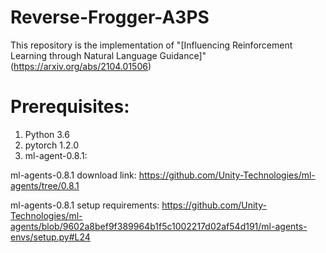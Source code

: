 # Reverse-Frogger-A3PS
This repository is the implementation of "[Influencing Reinforcement Learning through Natural Language Guidance]"(https://arxiv.org/abs/2104.01506)

# Prerequisites:
1. Python 3.6
2. pytorch 1.2.0
3. ml-agent-0.8.1: 

ml-agents-0.8.1 download link:
https://github.com/Unity-Technologies/ml-agents/tree/0.8.1

ml-agents-0.8.1 setup requirements: 
https://github.com/Unity-Technologies/ml-agents/blob/9602a8bef9f389964b1f5c1002217d02af54d191/ml-agents-envs/setup.py#L24
